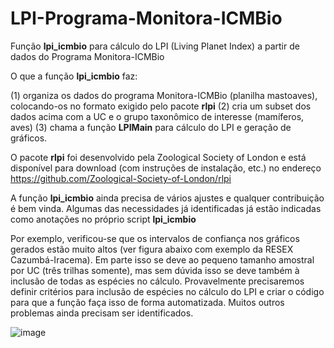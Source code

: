# LPI-Programa-Monitora-ICMBio

Função **lpi_icmbio** para cálculo do LPI (Living Planet Index) a partir de dados do Programa Monitora-ICMBio

O que a função **lpi_icmbio** faz:

(1) organiza os dados do programa Monitora-ICMBio (planilha mastoaves), colocando-os no formato exigido pelo pacote **rlpi**
(2) cria um subset dos dados acima com a UC e o grupo taxonômico de interesse (mamíferos, aves)
(3) chama a função **LPIMain** para cálculo do LPI e geração de gráficos.

O pacote **rlpi** foi desenvolvido pela Zoological Society of London e está disponível para download (com instruções de instalação, etc.) no endereço https://github.com/Zoological-Society-of-London/rlpi

A função **lpi_icmbio** ainda precisa de vários ajustes e qualquer contribuição é bem vinda. Algumas das necessidades já identificadas já estão indicadas como anotações no próprio script **lpi_icmbio**

Por exemplo, verificou-se que os intervalos de confiança nos gráficos gerados estão muito altos (ver figura abaixo com exemplo da RESEX Cazumbá-Iracema). Em parte isso se deve ao pequeno tamanho amostral por UC (três trilhas somente), mas sem dúvida isso se deve também à inclusão de todas as espécies no cálculo. Provavelmente precisaremos definir critérios para inclusão de espécies no cálculo do LPI e criar o código para que a função faça isso de forma automatizada. Muitos outros problemas ainda precisam ser identificados.

![image](https://user-images.githubusercontent.com/39089964/46036611-4e12e780-c0dc-11e8-94d2-6e66d98edc30.png)

